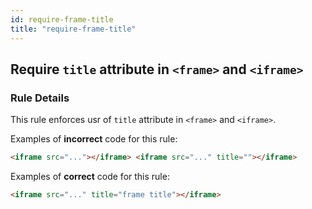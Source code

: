 ```yaml
---
id: require-frame-title
title: "require-frame-title"
---
```


## Require `title` attribute in `<frame>` and `<iframe>`

### Rule Details

This rule enforces usr of `title` attribute in `<frame>` and `<iframe>`.

Examples of **incorrect** code for this rule:

```html
<iframe src="..."></iframe> <iframe src="..." title=""></iframe>
```

Examples of **correct** code for this rule:

```html
<iframe src="..." title="frame title"></iframe>
```

